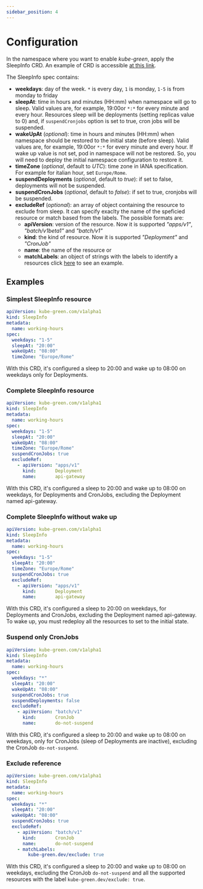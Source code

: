 ```yaml
---
sidebar_position: 4
---
```


# Configuration

In the namespace where you want to enable *kube-green*, apply the SleepInfo CRD.
An example of CRD is accessible [at this link](https://github.com/kube-green/kube-green/blob/main/testdata/working-hours.yml).

The SleepInfo spec contains:

* **weekdays**: day of the week. `*` is every day, `1` is monday, `1-5` is from monday to friday
* **sleepAt**: time in hours and minutes (HH:mm) when namespace will go to sleep. Valid values are, for example, 19:00or `*:*` for every minute and every hour. Resources sleep will be deployments (setting replicas value to 0) and, if `suspendCronjobs` option is set to true, cron jobs will be suspended.
* **wakeUpAt** (*optional*): time in hours and minutes (HH:mm) when namespace should be restored to the initial state (before sleep). Valid values are, for example, 19:00or `*:*` for every minute and every hour. If wake up value is not set, pod in namespace will not be restored. So, you will need to deploy the initial namespace configuration to restore it.
* **timeZone** (*optional*, default to *UTC*): time zone in IANA specification. For example for italian hour, set `Europe/Rome`.
* **suspendDeployments** (*optional*, default to *true*): if set to false, deployments will not be suspended.
* **suspendCronJobs** (*optional*, default to *false*): if set to true, cronjobs will be suspended.
* **excludeRef** (*optional*): an array of object containing the resource to exclude from sleep. It can specify exaclty the name of the speficied resource or match based from the labels. The possible formats are:
  * **apiVersion**: version of the resource. Now it is supported *"apps/v1"*, *"batch/v1beta1"* and *"batch/v1"*
  * **kind**: the kind of resource. Now it is supported *"Deployment"* and *"CronJob"*
  * **name**: the name of the resource
or
  * **matchLabels**: an object of strings with the labels to identify a resources
click [here](#exclude-reference) to see an example.

## Examples

### Simplest SleepInfo resource

```yaml
apiVersion: kube-green.com/v1alpha1
kind: SleepInfo
metadata:
  name: working-hours
spec:
  weekdays: "1-5"
  sleepAt: "20:00"
  wakeUpAt: "08:00"
  timeZone: "Europe/Rome"
```

With this CRD, it's configured a sleep to 20:00 and wake up to 08:00 on weekdays only for Deployments.

### Complete SleepInfo resource

```yaml
apiVersion: kube-green.com/v1alpha1
kind: SleepInfo
metadata:
  name: working-hours
spec:
  weekdays: "1-5"
  sleepAt: "20:00"
  wakeUpAt: "08:00"
  timeZone: "Europe/Rome"
  suspendCronJobs: true
  excludeRef:
    - apiVersion: "apps/v1"
      kind:       Deployment
      name:       api-gateway
```

With this CRD, it's configured a sleep to 20:00 and wake up to 08:00 on weekdays, for Deployments and CronJobs, excluding the Deployment named api-gateway.

### Complete SleepInfo without wake up

```yaml
apiVersion: kube-green.com/v1alpha1
kind: SleepInfo
metadata:
  name: working-hours
spec:
  weekdays: "1-5"
  sleepAt: "20:00"
  timeZone: "Europe/Rome"
  suspendCronJobs: true
  excludeRef:
    - apiVersion: "apps/v1"
      kind:       Deployment
      name:       api-gateway
```

With this CRD, it's configured a sleep to 20:00 on weekdays, for Deployments and CronJobs, excluding the Deployment named api-gateway. To wake up, you must redeploy all the resources to set to the initial state.

### Suspend only CronJobs

```yaml
apiVersion: kube-green.com/v1alpha1
kind: SleepInfo
metadata:
  name: working-hours
spec:
  weekdays: "*"
  sleepAt: "20:00"
  wakeUpAt: "08:00"
  suspendCronJobs: true
  suspendDeployments: false
  excludeRef:
    - apiVersion: "batch/v1"
      kind:       CronJob
      name:       do-not-suspend
```

With this CRD, it's configured a sleep to 20:00 and wake up to 08:00 on weekdays, only for CronJobs (sleep of Deployments are inactive), excluding the CronJob `do-not-suspend`.

### Exclude reference

```yaml
apiVersion: kube-green.com/v1alpha1
kind: SleepInfo
metadata:
  name: working-hours
spec:
  weekdays: "*"
  sleepAt: "20:00"
  wakeUpAt: "08:00"
  suspendCronJobs: true
  excludeRef:
    - apiVersion: "batch/v1"
      kind:       CronJob
      name:       do-not-suspend
    - matchLabels: 
        kube-green.dev/exclude: true
```

With this CRD, it's configured a sleep to 20:00 and wake up to 08:00 on weekdays, excluding the CronJob `do-not-suspend` and all the supported resources with the label `kube-green.dev/exclude: true`.
